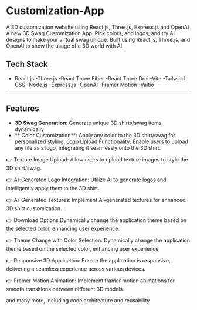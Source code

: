 #  Customization-App
 A 3D customization website using React.js, Three.js, Express.js and OpenAI 
 A new 3D Swag Customization App. Pick colors, add logos, and try AI designs to make your virtual swag unique. Built using React.js, Three.js, and OpenAI to show the usage of a 3D world with AI.

 ## Tech Stack

- React.js
-Three.js
-React Three Fiber
-React Three Drei
-Vite
-Tailwind CSS
-Node.js
-Express.js
-OpenAI
-Framer Motion
-Valtio
---

## Features

- **3D Swag Generation**: Generate unique 3D shirts/swag items dynamically
- ** Color Customization**: Apply any color to the 3D shirt/swag for personalized styling.
 Logo Upload Functionality: Enable users to upload any file as a logo, integrating it seamlessly onto the 3D shirt.

👉 Texture Image Upload: Allow users to upload texture images to style the 3D shirt/swag.

👉 AI-Generated Logo Integration: Utilize AI to generate logos and intelligently apply them to the 3D shirt.

👉 AI-Generated Textures: Implement AI-generated textures for enhanced 3D shirt customization.

👉 Download Options:Dynamically change the application theme based on the selected color, enhancing user experience.

👉 Theme Change with Color Selection: Dynamically change the application theme based on the selected color, enhancing user experience

👉 Responsive 3D Application: Ensure the application is responsive, delivering a seamless experience across various devices.

👉 Framer Motion Animation: Implement framer motion animations for smooth transitions between different 3D models.

and many more, including code architecture and reusability
